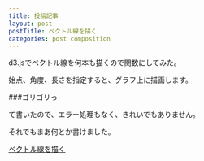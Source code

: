 ```yaml
---
title: 投稿記事
layout: post
postTitle: ベクトル線を描く
categories: post composition
---
```


d3.jsでベクトル線を何本も描くので関数にしてみた。

始点、角度、長さを指定すると、グラフ上に描画します。

###ゴリゴリっ

て書いたので、エラー処理もなく、きれいでもありません。

それでもまあ何とか書けました。

[ベクトル線を描く]({{domain}}/d3/svg/shapes/draw_vector_arrow.html)
